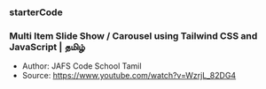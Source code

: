 ### starterCode

### Multi Item Slide Show / Carousel using Tailwind CSS and JavaScript | தமிழ்
- Author: JAFS Code School Tamil
- Source: https://www.youtube.com/watch?v=WzrjL_82DG4